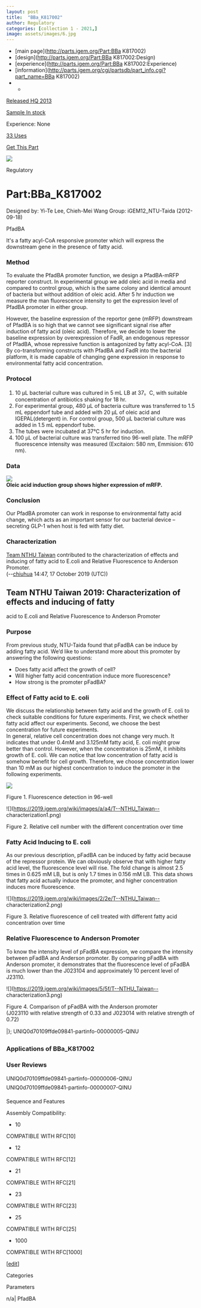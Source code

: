 ```yaml
---
layout: post
title:  "BBa_K817002"
author: Regulatory
categories: [collection 1 - 2021,] 
image: assets/images/6.jpg
---
```



  * [main page](http://parts.igem.org/Part:BBa K817002)
  * [design](http://parts.igem.org/Part:BBa K817002:Design)
  * [experience](http://parts.igem.org/Part:BBa K817002:Experience)
  * [information](http://parts.igem.org/cgi/partsdb/part_info.cgi?part_name=BBa K817002)
  *   * 

[Released HQ 2013](http://parts.igem.org/Help:Part_Status_Box)

[Sample In stock](http://parts.igem.org/Help:Part_Status_Box)

Experience: None

[33 Uses](http://parts.igem.org/partsdb/uses.cgi?part=BBa_K817002)

[ Get This Part](http://parts.igem.org/partsdb/get_part.cgi?part=BBa_K817002)

![](http://parts.igem.org/images/partbypart/icon_regulatory.png)

Regulatory

# Part:BBa_K817002

Designed by: Yi-Te Lee, Chieh-Mei Wang   Group: iGEM12_NTU-Taida
(2012-09-18)

PfadBA

  
It's a fatty acyl-CoA responsive promoter which will express the downstream
gene in the presence of fatty acid.

### Method

To evaluate the PfadBA promoter function, we design a PfadBA-mRFP reporter
construct. In experimental group we add oleic acid in media and compared to
control group, which is the same colony and identical amount of bacteria but
without addition of oleic acid. After 5 hr induction we measure the man
fluorescence intensity to get the expression level of PfadBA promoter in
either group.

However, the baseline expression of the reportor gene (mRFP) downstream of
PfadBA is so high that we cannot see significant signal rise after induction
of fatty acid (oleic acid). Therefore, we decide to lower the baseline
expression by overexpression of FadR, an endogenous repressor of PfadBA, whose
repressive function is antagonized by fatty acyl-CoA. [3] By co-transforming
constructs with PfadBA and FadR into the bacterial platform, it is made
capable of changing gene expression in response to environmental fatty acid
concentration.

### Protocol

  1. 10 μL bacterial culture was cultured in 5 mL LB at 37。C, with suitable concentration of antibiotics shaking for 18 hr.
  2. For experimental group, 480 μL of bacteria culture was transferred to 1.5 mL eppendorf tube and added with 20 μL of oleic acid and IGEPAL(detergent) in. For control group, 500 μL bacterial culture was added in 1.5 mL eppendorf tube.
  3. The tubes were incubated at 37℃ 5 hr for induction.
  4. 100 μL of bacterial culture was transferred tino 96-well plate. The mRFP fluorescence intensity was measured (Excitaion: 580 nm, Emmision: 610 nm).

### Data

![](http://2012.igem.org/wiki/images/c/c5/NTU-Taida-Result-PfadBA-fig1.png)  
**Oleic acid induction group shows higher expression of mRFP.**

### Conclusion

Our PfadBA promoter can work in response to environmental fatty acid change,
which acts as an important sensor for our bacterial device – secreting GLP-1
when host is fed with fatty diet.

### Characterization

[Team NTHU Taiwan](https://2019.igem.org/Team:NTHU_Taiwan) contributed to the
characterization of effects and inducing of fatty acid to E.coli and Relative
Fluorescence to Anderson Promoter.  
(\--[chiuhua](/wiki/index.php?title=User:Chiuhua&action=edit&redlink=1
"User:Chiuhua \(page does not exist\)") 14:47, 17 October 2019 (UTC))

## Team NTHU Taiwan 2019: Characterization of effects and inducing of fatty
acid to E.coli and Relative Fluorescence to Anderson Promoter

### Purpose

From previous study, NTU-Taida found that pFadBA can be induce by adding fatty
acid. We’d like to understand more about this promoter by answering the
following questions:  

  * Does fatty acid affect the growth of cell?
  * Will higher fatty acid concentration induce more fluorescence?
  * How strong is the promoter pFadBA?

  

### Effect of Fatty acid to E. coli

We discuss the relationship between fatty acid and the growth of E. coli to
check suitable conditions for future experiments. First, we check whether
fatty acid affect our experiments. Second, we choose the best concentration
for future experiments.  
In general, relative cell concentration does not change very much. It
indicates that under 0.4mM and 3.125mM fatty acid, E. coli might grow better
than control. However, when the concentration is 25mM, it inhibits growth of
E. coli. We can notice that low concentration of fatty acid is somehow benefit
for cell growth. Therefore, we choose concentration lower than 10 mM as our
highest concentration to induce the promoter in the following experiments.  

![](http://parts.igem.org/wiki/images/6/67/T--NTHU_Taiwan--florre.jpg)

Figure 1. Fluorescence detection in 96-well

![](https://2019.igem.org/wiki/images/a/a4/T--NTHU_Taiwan--
characterization1.png)

Figure 2. Relative cell number with the different concentration over time

### Fatty Acid Inducing to E. coli

As our previous description, pFadBA can be induced by fatty acid because of
the repressor protein. We can obviously observe that with higher fatty acid
level, the fluorescence level will rise. The fold change is almost 2.5 times
in 0.625 mM LB, but is only 1.7 times in 0.156 mM LB. This data shows that
fatty acid actually induce the promoter, and higher concentration induces more
fluorescence.  

![](https://2019.igem.org/wiki/images/2/2e/T--NTHU_Taiwan--
characterization2.png)

Figure 3. Relative fluorescence of cell treated with different fatty acid
concentration over time

### Relative Fluorescence to Anderson Promoter

To know the intensity level of pFadBA expression, we compare the intensity
between pFadBA and Anderson promoter. By comparing pFadBA with Anderson
promoter, it demonstrates that the fluorescence level of pFadBA is much lower
than the J023104 and approximately 10 percent level of J23110.  

![](https://2019.igem.org/wiki/images/5/5f/T--NTHU_Taiwan--
characterization3.png)

Figure 4. Comparison of pFadBA with the Anderson promoter  
(J023110 with relative strength of 0.33 and J023014 with relative strength of
0.72)

|}; UNIQ0d70109ffde09841-partinfo-00000005-QINU

### Applications of BBa_K817002

### User Reviews

UNIQ0d70109ffde09841-partinfo-00000006-QINU
UNIQ0d70109ffde09841-partinfo-00000007-QINU

  

Sequence and Features

  

Assembly Compatibility:

  * 10

COMPATIBLE WITH RFC[10]

  * 12

COMPATIBLE WITH RFC[12]

  * 21

COMPATIBLE WITH RFC[21]

  * 23

COMPATIBLE WITH RFC[23]

  * 25

COMPATIBLE WITH RFC[25]

  * 1000

COMPATIBLE WITH RFC[1000]

  

[[edit](http://parts.igem.org/partsdb/part_info.cgi?part_name=BBa_K817002)]

Categories

Parameters

n/a| PfadBA

